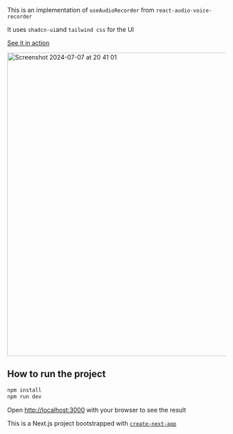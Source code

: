 
This is an implementation of `useAudioRecorder` from `react-audio-voice-recorder`

It uses `shadcn-ui`and `tailwind css` for the UI

[See it in action]( https://react-audio-recorder-ign02.vercel.app/) 

<img width="700" alt="Screenshot 2024-07-07 at 20 41 01" src="https://github.com/ignabiz02/react-audio-recorder/assets/157225193/40a7de62-3e84-48ab-b34c-429a5f5bbc10">

## How to run the project
```bash
npm install
npm run dev
```
Open [http://localhost:3000](http://localhost:3000) with your browser to see the result

This is a Next.js project bootstrapped with [`create-next-app`](https://github.com/vercel/next.js/tree/canary/packages/create-next-app)
